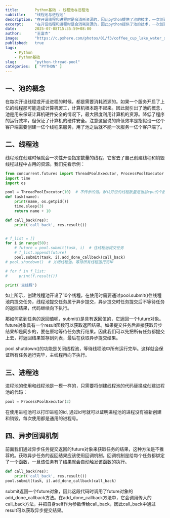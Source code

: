 ```yaml
---
title:       Python基础 - 线程池与进程池
subtitle:    "线程池与进程池"
description: "在开设线程和进程时是会消耗资源的，因此python提供了池的技术，一次创建多个进程或线程，在使用线程池或进程池过程中这些进程或线程不会被频繁创建和销毁。并且池一次性创建了指定数量的进程和进程，有效保护了硬件资源，防止软件过多的创建进程和线程。"
excerpt:     "在开设线程和进程时是会消耗资源的，因此python提供了池的技术，一次创建多个进程或线程，在使用线程池或进程池过程中这些进程或线程不会被频繁创建和销毁。并且池一次性创建了指定数量的进程和进程，有效保护了硬件资源，防止软件过多的创建进程和线程。"
date:        2025-07-08T15:35:59+08:00
author:      "王富杰"
image:       "https://c.pxhere.com/photos/01/f3/coffee_cup_lake_water_silhouette_hand_holding_dring-693736.jpg!d"
published:   true
tags:
    - Python
    - Python基础
slug:        "python-thread-pool"
categories:  [ "PYTHON" ]
---
```



## 一、池的概念
在每次开设线程或开设进程的时候，都是需要消耗资源的。如果一个服务开启了上亿的线程那可能造成计算机罢工，计算机根本跑不起来。因此就引出了池的概念，池是用来保证计算机硬件安全的情况下，最大限度利用计算机的资源。降低了程序的运行效率，但保证了计算机的硬件安全。注意这里说的降低效率是指假设一亿个客户端需要创建一亿个线程来服务，用了池之后就不能一次服务一亿个客户端了。

## 二、线程池
线程池在创建时候就会一次性开设指定数量的线程，它省去了自己创建线程和销毁线程过程中占用的资源。我们先看示例：
```python
from concurrent.futures import ThreadPoolExecutor, ProcessPoolExecutor
import time
import os

pool = ThreadPoolExecutor(10)  # 不传参的话。默认开设的线程数量是当前cpu的个数乘以5
def task(name):
    print(name, os.getpid())
    time.sleep(3)
    return name + 10

def call_back(res):
    print('call_back', res.result())


# f_list = []
for i in range(50):
    # future = pool.submit(task, i)  # 往线程池提交任务
    # f_list.append(future)
    pool.submit(task, i).add_done_callback(call_back)
# pool.shutdown()  # 关闭线程池，等待所有线程运行完毕

# for f in f_list:
#     print(f.result())

print('主线程')
```
如上所示，创建线程池开设了10个线程，在使用时需要通过pool.submit()往线程池内提交任务，线程池提交任务属于异步提交，异步提交时任务提交后不等待任务的返回结果，代码继续向下执行。

那如何拿到任务的返回值呢，submit()是具有返回值的，它返回一个future对象。future对象具有一个result函数可以获取返回结果。如果提交任务后直接获取异步结果却是同步的，要在原地等待任务执行结果。因此我们可以先把所有任务都提交上去，将返回结果暂存到列表，最后在获取异步提交结果。

pool.shutdown()的功能是关闭线程池，等待线程池中所有运行完毕。这样就会保证所有任务运行完毕，主线程再向下执行。


## 三、进程池
进程池的使用和线程池是一模一样的，只需要将创建线程池的代码替换成创建进程池的代码：
```python
pool = ProcessPoolExecutor(3)
```
在使用进程池可以打印进程的id, 通过id号就可以证明进程池的进程没有被新创建和销毁，每次使用都是通用的进程号。


## 四、异步回调机制
前面我们通过异步任务提交返回的future对象来获取任务的结果，这种方法是不推荐的。获取异步任务的返回结果应该使用回调机制。回调机制是给每个任务都绑定了一个函数，一旦该任务有了结果就会自动触发该函数的执行。
```python
def call_back(res):
    print('call_back', res.result())
pool.submit(task, i).add_done_callback(call_back)
```
submit返回一个future对象，因此这段代码时调用了future对象的add_done_callback方法。在add_done_callback方法中，它会调用传入的call_back方法，并把自身self作为参数传给call_back，因此call_back中通过result可以获取异步提交结果。
